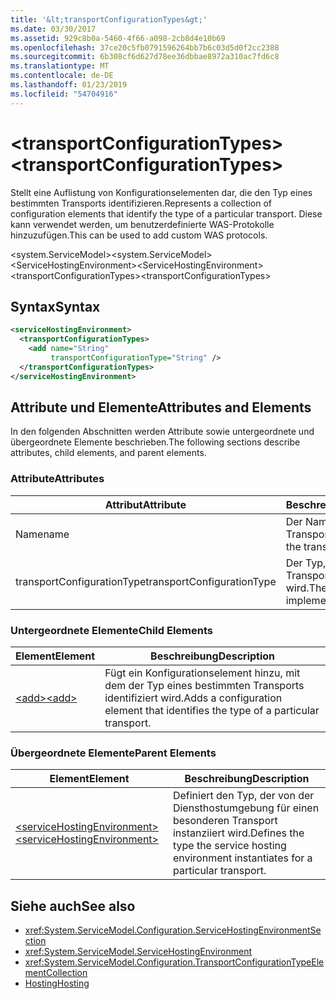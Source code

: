 ```yaml
---
title: '&lt;transportConfigurationTypes&gt;'
ms.date: 03/30/2017
ms.assetid: 929c8b0a-5460-4f66-a098-2cb8d4e10b69
ms.openlocfilehash: 37ce20c5fb0791596264bb7b6c03d5d0f2cc2388
ms.sourcegitcommit: 6b308cf6d627d78ee36dbbae8972a310ac7fd6c8
ms.translationtype: MT
ms.contentlocale: de-DE
ms.lasthandoff: 01/23/2019
ms.locfileid: "54704916"
---
```

# <a name="lttransportconfigurationtypesgt"></a><span data-ttu-id="af7c0-102">&lt;transportConfigurationTypes&gt;</span><span class="sxs-lookup"><span data-stu-id="af7c0-102">&lt;transportConfigurationTypes&gt;</span></span>
<span data-ttu-id="af7c0-103">Stellt eine Auflistung von Konfigurationselementen dar, die den Typ eines bestimmten Transports identifizieren.</span><span class="sxs-lookup"><span data-stu-id="af7c0-103">Represents a collection of configuration elements that identify the type of a particular transport.</span></span> <span data-ttu-id="af7c0-104">Diese kann verwendet werden, um benutzerdefinierte WAS-Protokolle hinzuzufügen.</span><span class="sxs-lookup"><span data-stu-id="af7c0-104">This can be used to add custom WAS protocols.</span></span>  
  
 <span data-ttu-id="af7c0-105">\<system.ServiceModel></span><span class="sxs-lookup"><span data-stu-id="af7c0-105">\<system.ServiceModel></span></span>  
<span data-ttu-id="af7c0-106">\<ServiceHostingEnvironment></span><span class="sxs-lookup"><span data-stu-id="af7c0-106">\<ServiceHostingEnvironment></span></span>  
<span data-ttu-id="af7c0-107">\<transportConfigurationTypes></span><span class="sxs-lookup"><span data-stu-id="af7c0-107">\<transportConfigurationTypes></span></span>  
  
## <a name="syntax"></a><span data-ttu-id="af7c0-108">Syntax</span><span class="sxs-lookup"><span data-stu-id="af7c0-108">Syntax</span></span>  
  
```xml  
<serviceHostingEnvironment>
  <transportConfigurationTypes>
    <add name="String"
         transportConfigurationType="String" />
  </transportConfigurationTypes>
</serviceHostingEnvironment>
```  
  
## <a name="attributes-and-elements"></a><span data-ttu-id="af7c0-109">Attribute und Elemente</span><span class="sxs-lookup"><span data-stu-id="af7c0-109">Attributes and Elements</span></span>  
 <span data-ttu-id="af7c0-110">In den folgenden Abschnitten werden Attribute sowie untergeordnete und übergeordnete Elemente beschrieben.</span><span class="sxs-lookup"><span data-stu-id="af7c0-110">The following sections describe attributes, child elements, and parent elements.</span></span>  
  
### <a name="attributes"></a><span data-ttu-id="af7c0-111">Attribute</span><span class="sxs-lookup"><span data-stu-id="af7c0-111">Attributes</span></span>  
  
|<span data-ttu-id="af7c0-112">Attribut</span><span class="sxs-lookup"><span data-stu-id="af7c0-112">Attribute</span></span>|<span data-ttu-id="af7c0-113">Beschreibung</span><span class="sxs-lookup"><span data-stu-id="af7c0-113">Description</span></span>|  
|---------------|-----------------|  
|<span data-ttu-id="af7c0-114">Name</span><span class="sxs-lookup"><span data-stu-id="af7c0-114">name</span></span>|<span data-ttu-id="af7c0-115">Der Name des Transports.</span><span class="sxs-lookup"><span data-stu-id="af7c0-115">The name of the transport</span></span>|  
|<span data-ttu-id="af7c0-116">transportConfigurationType</span><span class="sxs-lookup"><span data-stu-id="af7c0-116">transportConfigurationType</span></span>|<span data-ttu-id="af7c0-117">Der Typ, mit dem der Transport implementiert wird.</span><span class="sxs-lookup"><span data-stu-id="af7c0-117">The type that implements the transport</span></span>|  
  
### <a name="child-elements"></a><span data-ttu-id="af7c0-118">Untergeordnete Elemente</span><span class="sxs-lookup"><span data-stu-id="af7c0-118">Child Elements</span></span>  
  
|<span data-ttu-id="af7c0-119">Element</span><span class="sxs-lookup"><span data-stu-id="af7c0-119">Element</span></span>|<span data-ttu-id="af7c0-120">Beschreibung</span><span class="sxs-lookup"><span data-stu-id="af7c0-120">Description</span></span>|  
|-------------|-----------------|  
|[<span data-ttu-id="af7c0-121">\<add></span><span class="sxs-lookup"><span data-stu-id="af7c0-121">\<add></span></span>](../../../../../docs/framework/configure-apps/file-schema/wcf/add-of-transportconfigurationtype.md)|<span data-ttu-id="af7c0-122">Fügt ein Konfigurationselement hinzu, mit dem der Typ eines bestimmten Transports identifiziert wird.</span><span class="sxs-lookup"><span data-stu-id="af7c0-122">Adds a configuration element that identifies the type of a particular transport.</span></span>|  
  
### <a name="parent-elements"></a><span data-ttu-id="af7c0-123">Übergeordnete Elemente</span><span class="sxs-lookup"><span data-stu-id="af7c0-123">Parent Elements</span></span>  
  
|<span data-ttu-id="af7c0-124">Element</span><span class="sxs-lookup"><span data-stu-id="af7c0-124">Element</span></span>|<span data-ttu-id="af7c0-125">Beschreibung</span><span class="sxs-lookup"><span data-stu-id="af7c0-125">Description</span></span>|  
|-------------|-----------------|  
|[<span data-ttu-id="af7c0-126">\<serviceHostingEnvironment></span><span class="sxs-lookup"><span data-stu-id="af7c0-126">\<serviceHostingEnvironment></span></span>](../../../../../docs/framework/configure-apps/file-schema/wcf/servicehostingenvironment.md)|<span data-ttu-id="af7c0-127">Definiert den Typ, der von der Diensthostumgebung für einen besonderen Transport instanziiert wird.</span><span class="sxs-lookup"><span data-stu-id="af7c0-127">Defines the type the service hosting environment instantiates for a particular transport.</span></span>|  
  
## <a name="see-also"></a><span data-ttu-id="af7c0-128">Siehe auch</span><span class="sxs-lookup"><span data-stu-id="af7c0-128">See also</span></span>
- <xref:System.ServiceModel.Configuration.ServiceHostingEnvironmentSection>
- <xref:System.ServiceModel.ServiceHostingEnvironment>
- <xref:System.ServiceModel.Configuration.TransportConfigurationTypeElementCollection>
- [<span data-ttu-id="af7c0-129">Hosting</span><span class="sxs-lookup"><span data-stu-id="af7c0-129">Hosting</span></span>](../../../../../docs/framework/wcf/feature-details/hosting.md)
